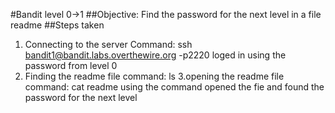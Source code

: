 #Bandit level 0->1 
##Objective: Find the password for the next level in a file readme 
##Steps taken
1. Connecting to the server
   Command: ssh bandit1@bandit.labs.overthewire.org -p2220
   loged in using the password from level 0 
2. Finding the readme file
   command: ls
3.opening the readme file
   command: cat readme
   using the command opened the fie and found the password for the next level
